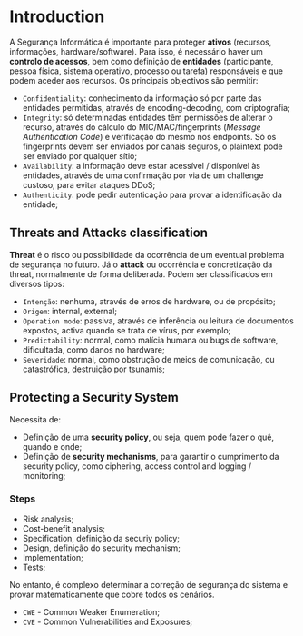 # Introduction

A Segurança Informática é importante para proteger **ativos** (recursos, informações, hardware/software). Para isso, é necessário haver um **controlo de acessos**, bem como definição de **entidades** (participante, pessoa física, sistema operativo, processo ou tarefa) responsáveis e que podem aceder aos recursos. Os principais objectivos são permitir:

- `Confidentiality`: conhecimento da informação só por parte das entidades permitidas, através de encoding-decoding, com criptografia;
- `Integrity`: só determinadas entidades têm permissões de alterar o recurso, através do cálculo do MIC/MAC/fingerprints (*Message Authentication Code*) e verificação do mesmo nos endpoints. Só os fingerprints devem ser enviados por canais seguros, o plaintext pode ser enviado por qualquer sítio;
- `Availability`: a informação deve estar acessível / disponível às entidades, através de uma confirmação por via de um challenge custoso, para evitar ataques DDoS;
- `Authenticity`: pode pedir autenticação para provar a identificação da entidade;

## Threats and Attacks classification

**Threat** é o risco ou possibilidade da ocorrência de um eventual problema de segurança no futuro. Já o **attack** ou ocorrência e concretização da threat, normalmente de forma deliberada. Podem ser classificados em diversos tipos:

- `Intenção`: nenhuma, através de erros de hardware, ou de propósito;
- `Origem`: internal, external;
- `Operation mode`: passiva, através de inferência ou leitura de documentos expostos, activa quando se trata de vírus, por exemplo;
- `Predictability`: normal, como malícia humana ou bugs de software, dificultada, como danos no hardware;
- `Severidade`: normal, como obstrução de meios de comunicação, ou catastrófica, destruição por tsunamis;

## Protecting a Security System

Necessita de:

- Definição de uma **security policy**, ou seja, quem pode fazer o quê, quando e onde;
- Definição de **security mechanisms**, para garantir o cumprimento da security policy, como ciphering, access control and logging / monitoring;

### Steps

- Risk analysis;
- Cost-benefit analysis;
- Specification, definição da securiy policy;
- Design, definição do security mechanism;
- Implementation;
- Tests;

No entanto, é complexo determinar a correção de segurança do sistema e provar matematicamente que cobre todos os cenários.

- `CWE` - Common Weaker Enumeration;
- `CVE` - Common Vulnerabilities and Exposures; 